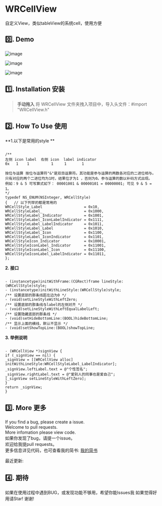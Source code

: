 # WRCellView
自定义View，类似tableView的系统cell，使用方便

## 0️⃣. Demo 
![image](https://github.com/wangrui460/WRCellView/raw/master/screenshots/微信个人信息.png)

![image](https://github.com/wangrui460/WRCellView/raw/master/screenshots/高德地图我的.png)

![image](https://github.com/wangrui460/WRCellView/raw/master/screenshots/NBA更多.png)

## 1️⃣. Installation 安装

> **手动拖入**
> 将 WRCellView 文件夹拽入项目中，导入头文件：#import "WRCellView.h"

## 2️⃣. How To Use 使用

**1.以下是常用的style **
<pre><code>
/**
左侧 icon label  右侧 icon  label indicator
0x   1    1          1     1       1

按位与运算 按位与运算符"&"是双目运算符。其功能是参与运算的两数各对应的二进位相与。只有对应的两个二进位均为1时，结果位才为1 ，否则为0。参与运算的数以补码方式出现。
例如：9 & 5 可写算式如下： 00001001 & 00000101 = 00000001; 可见 9 & 5 = 1。
*/
typedef NS_ENUM(NSInteger, WRCellStyle)
{   // 以下列举的都是常用的
WRCellStyle_Label                   = 0x10,
WRCellStyleLabel_                   = 0x1000,
WRCellStyleLabel_Indicator          = 0x1001,
WRCellStyleLabel_IconLabelIndicator = 0x1111,
WRCellStyleLabel_LabelIndicator     = 0x1011,
WRCellStyleLabel_Label              = 0x1010,
WRCellStyleLabel_Icon               = 0x1100,
WRCellStyleLabel_IconIndicator      = 0x1101,
WRCellStyleIcon_Indicator           = 0x10001,
WRCellStyleIconLabel_Indicator      = 0x11001,
WRCellStyleIconLabel_Icon           = 0x11100,
WRCellStyleIconLabel_LabelIndicator = 0x11011,
};
</code></pre>

**2. 接口**
<pre><code>
- (instancetype)initWithFrame:(CGRect)frame lineStyle:(WRCellStyle)style;
- (instancetype)initWithLineStyle:(WRCellStyle)style;
/** 设置底部的那条线距左边为0 */
- (void)setLineStyleWithLeftZero;
/** 设置底部的那条线与label的左侧对齐 */
- (void)setLineStyleWithLeftEqualLabelLeft;
/** 设置隐藏底部的那条线 */
- (void)setHideBottomLine:(BOOL)hideBottomLine;
/** 显示上面的横线，默认不显示 */
- (void)setShowTopLine:(BOOL)showTopLine;
</code></pre>

**3. 举例说明**
<pre><code>
- (WRCellView *)signView {
if (_signView == nil) {
_signView = [[WRCellView alloc] initWithLineStyle:WRCellStyleLabel_LabelIndicator];
_signView.leftLabel.text = @"个性签名";
_signView.rightLabel.text = @"爱别人的同事也是爱自己";
[_signView setLineStyleWithLeftZero];
}
return _signView;
}
</code></pre>


## 3️⃣. More 更多 

If you find a bug, please create a issue.  
Welcome to pull requests.  
More infomation please view code.  
如果你发现了bug，请提一个issue。  
欢迎给我提pull requests。  
更多信息详见代码，也可查看我的简书: [我的简书](http://www.jianshu.com/p/540a7e6f7b40)

最近更新: 


## 4️⃣. 期待

如果在使用过程中遇到BUG，或发现功能不够用，希望你能Issues我
如果觉得好用请Star!
谢谢!

